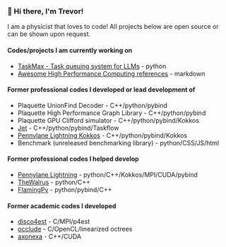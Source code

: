 ### 👋 Hi there, I'm **Trevor**!

I am a physicist that loves to code! All projects below are open source or can be shown upon request.

#### Codes/projects I am currently working on
- [TaskMax - Task queuing system for LLMs](https://github.com/MindKingAI/taskmax) - python
- [Awesome High Performance Computing references](https://github.com/trevor-vincent/awesome-high-performance-computing) - markdown

#### Former professional codes I developed or lead development of
- Plaquette UnionFind Decoder - C++/python/pybind
- Plaquette High Performance Graph Library - C++/python/pybind
- Plaquette GPU Clifford simulator - C++/python/pybind/Kokkos
- [Jet](https://github.com/XanaduAI/jet) - C++/python/pybind/Taskflow
- [Pennylane Lightning Kokkos](https://github.com/PennyLaneAI/pennylane-lightning-kokkos) - C++/python/pybind/Kokkos
- Benchmark (unreleased benchmarking library) - python/CSS/JS/html

#### Former professional codes I helped develop
- [Pennylane Lightning](https://github.com/PennylaneAI/pennylane-lightning) - python/C++/Kokkos/MPI/CUDA/pybind
- [TheWalrus](https://github.com/XanaduAI/thewalrus) - python/C++
- [FlamingPy](https://github.com/XanaduAI/flamingpy) - python/pybind/C++

#### Former academic codes I developed
- [disco4est](https://github.com/trevor-vincent/disco4est) - C/MPI/p4est
- [occlude](https://github.com/trevor-vincent/occlude) - C/OpenCL/linearized octrees
- [axonexa](https://github.com/trevor-vincent/axonexa) - C++/CUDA
